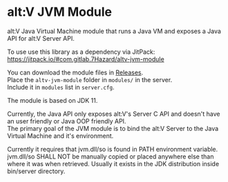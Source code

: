 # alt:V JVM Module

alt:V Java Virtual Machine module that runs a Java VM and exposes a Java API for
alt:V Server API.  

To use use this library as a dependency via JitPack:  
https://jitpack.io/#com.gitlab.7Hazard/altv-jvm-module

You can download the module files in
[Releases](https://gitlab.com/7Hazard/altv-jvm-module/-/releases).  
Place the `altv-jvm-module` folder in `modules/` in the server.  
Include it in `modules` list in `server.cfg`.

The module is based on JDK 11.

Currently, the Java API only exposes alt:V's Server C API and doesn't have an
user friendly or Java OOP friendly API.  
The primary goal of the JVM module is to bind the alt:V Server to the
Java Virtual Machine and it's environment.

Currently it requires that jvm.dll/so is found in PATH environment variable.
jvm.dll/so SHALL NOT be manually copied or placed anywhere else than where it
was when retrieved.
Usually it exists in the JDK distribution inside bin/server directory.
